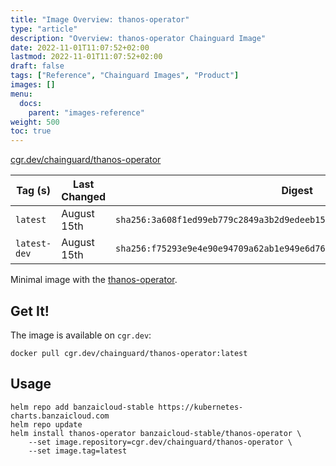 ```yaml
---
title: "Image Overview: thanos-operator"
type: "article"
description: "Overview: thanos-operator Chainguard Image"
date: 2022-11-01T11:07:52+02:00
lastmod: 2022-11-01T11:07:52+02:00
draft: false
tags: ["Reference", "Chainguard Images", "Product"]
images: []
menu:
  docs:
    parent: "images-reference"
weight: 500
toc: true
---
```


[cgr.dev/chainguard/thanos-operator](https://github.com/chainguard-images/images/tree/main/images/thanos-operator)

| Tag (s)       | Last Changed | Digest                                                                    |
|---------------|--------------|---------------------------------------------------------------------------|
|  `latest`     | August 15th  | `sha256:3a608f1ed99eb779c2849a3b2d9edeeb15358d9e1f5cfebfb43cdd400aa6aa28` |
|  `latest-dev` | August 15th  | `sha256:f75293e9e4e90e94709a62ab1e949e6d76898147cfcd1186472c66d774da770e` |



Minimal image with the [thanos-operator](https://github.com/banzaicloud/thanos-operator).

## Get It!

The image is available on `cgr.dev`:

```
docker pull cgr.dev/chainguard/thanos-operator:latest
```

## Usage

```shell
helm repo add banzaicloud-stable https://kubernetes-charts.banzaicloud.com
helm repo update
helm install thanos-operator banzaicloud-stable/thanos-operator \
    --set image.repository=cgr.dev/chainguard/thanos-operator \
    --set image.tag=latest
```

